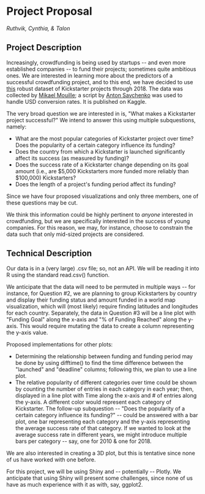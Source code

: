 # Project Proposal
*Ruthvik, Cynthia, & Talon*

## Project Description
Increasingly, crowdfunding is being used by startups -- and even more established companies -- to fund their projects; sometimes quite ambitious ones. We are interested in learning more about the predictors of a successful crowdfunding project, and to this end, we have decided to use [this](https://www.kaggle.com/kemical/kickstarter-projects) robust dataset of Kickstarter projects through 2018. The data was collected by [Mikael Mouille](https://twitter.com/keamlic); a script by [Anton Savchenko](https://www.researchgate.net/profile/Anton_Savchenko) was used to handle USD conversion rates. It is published on Kaggle.

The very broad question we are interested in is, "What makes a Kickstarter project successful?" We intend to answer this using multiple subquestions, namely:

- What are the most popular categories of Kickstarter project over time? Does the popularity of a certain category influence its funding?
- Does the country from which a Kickstarter is launched significantly affect its success (as measured by funding)?
- Does the success rate of a Kickstarter change depending on its goal amount (i.e., are $5,000 Kickstarters more funded more reliably than $100,000) Kickstarters?
- Does the length of a project's funding period affect its funding?

Since we have four proposed visualizations and only three members, one of these questions may be cut.

We think this information could be highly pertinent to *anyone* interested in crowdfunding, but we are specifically interested in the success of young companies. For this reason, we may, for instance, choose to constrain the data such that only mid-sized projects are considered.

## Technical Description

Our data is in a (very large) .csv file; so, not an API. We will be reading it into R using the standard read.csv() function. 

We anticipate that the data will need to be permuted in multiple ways -- for instance, for Question #2, we are planning to group Kickstarters by country and display their funding status and amount funded in a world map visualization, which will (most likely) require finding latitudes and longitudes for each country. Separately, the data in Question #3 will be a line plot with "Funding Goal" along the x-axis and "% of Funding Reached" along the y-axis. This would require mutating the data to create a column representing the y-axis value. 

Proposed implementations for other plots:
- Determining the relationship between funding and funding period may be done by using difftime() to find the time difference between the "launched" and "deadline" columns; following this, we plan to use a line plot.
- The relative popularity of different categories over time could be shown by counting the number of entries in each category in each year; then, displayed in a line plot with Time along the x-axis and # of entries along the y-axis. A different color would represent each category of Kickstarter. The follow-up subquestion -- "Does the popularity of a certain category influence its funding?" -- could be answered with a bar plot, one bar representing each category and the y-axis representing the average success rate of that category. If we wanted to look at the average success rate in different years, we might introduce multiple bars per category -- say, one for 2010 & one for 2018.

We are also interested in creating a 3D plot, but this is tentative since none of us have worked with one before.

For this project, we will be using Shiny and -- potentially -- Plotly. We anticipate that using Shiny will present some challenges, since none of us have as much experience with it as with, say, ggplot2. 
